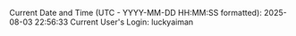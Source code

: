 Current Date and Time (UTC - YYYY-MM-DD HH:MM:SS formatted): 2025-08-03 22:56:33
Current User's Login: luckyaiman
